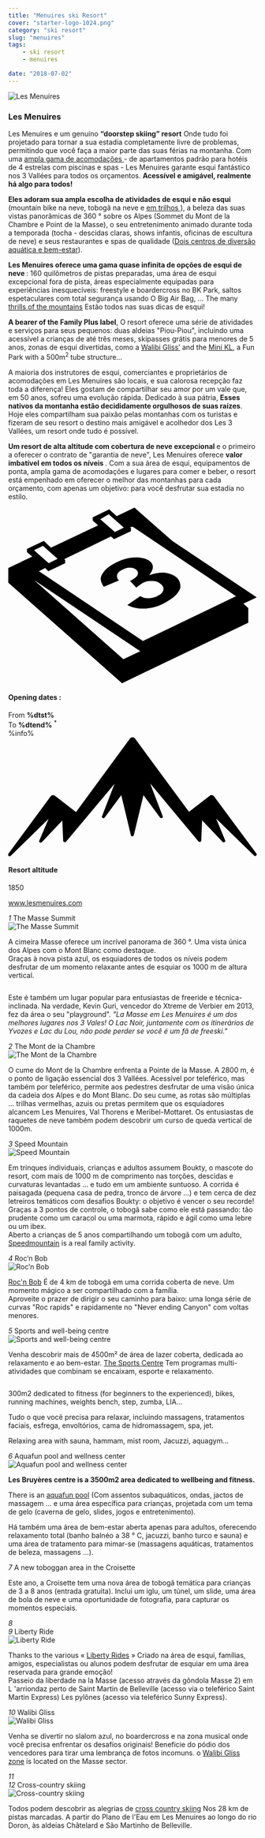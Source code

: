 ```yaml
---
title: "Menuires ski Resort"
cover: "starter-logo-1024.png"
category: "ski resort"
slug: "menuires"
tags:
    - ski resort
    - menuires

date: "2018-07-02"
---
```


<div class="edito-wrapper station">
<div class="banner-station">
<div class="banner-station-logo">
<img src="%HOST%/dist/resortfiles/les-menuires.png" alt="Les Menuires">
</div>
</div>
<h3 class="main-title-1 h-margin-bottom-0">Les Menuires</h1>
<div class="rich-text">
<p>Les Menuires e um genuíno <strong>“doorstep skiing” resort</strong> Onde tudo foi projetado para tornar a sua estadia completamente livre de problemas, permitindo que você faça a maior parte das suas férias na montanha. Com uma <a rel="nofollow" href="http://en.lesmenuires.com/winter/book"> ampla gama de acomodações </a> - de apartamentos padrão para hotéis de 4 estrelas com piscinas e spas - Les Menuires garante esqui fantástico nos 3 Vallées para todos os orçamentos. <strong> Acessível e amigável, realmente há algo para todos! </strong></p>

<p><strong>
Eles adoram sua ampla escolha de atividades de esqui e não esqui </strong> (mountain bike na neve, tobogã na neve e  <a rel="nofollow" href="http://en.lesmenuires.com/tourism/!/fiche/speed-mountain-386989"> em trilhos </a>), a beleza das suas vistas panorâmicas de 360 ° sobre os Alpes (Sommet du Mont de la Chambre e Point de la Masse), o seu entretenimento animado durante toda a temporada (tocha - descidas claras, shows infantis, oficinas de escultura de neve) e seus restaurantes e spas de qualidade (<a rel="nofollow" href="http://en.lesmenuires.com/winter/activities/aquafun-and-wellness-centre">Dois centros de diversão aquática e bem-estar</a>).</p>

<p><strong>Les Menuires oferece uma gama quase infinita de opções de esqui de neve </strong>: 160 quilômetros de pistas preparadas, uma área de esqui excepcional fora de pista, áreas especialmente equipadas para experiências inesquecíveis: freestyle e boardercross no BK Park, saltos espetaculares com total segurança usando O Big Air Bag, … The many <a rel="nofollow" href="http://en.lesmenuires.com/winter/activities/mountain-and-exciting-activities">thrills of the mountains</a> Estão todos nas suas dicas de esqui!</p>

<p><strong>A bearer of the Family Plus label</strong>, O resort oferece uma série de atividades e serviços para seus pequenos: duas aldeias "Piou-Piou", incluindo uma acessível a crianças de até três meses, skipasses grátis para menores de 5 anos, zonas de esqui divertidas, como a <a rel="nofollow" href="http://en.lesmenuires.com/tourism/!/fiche/walibi-gliss-ski-area-les-menuires-saint-martin-211003">Walibi Gliss’</a> and the <a rel="nofollow" href="http://en.lesmenuires.com/tourism/!/fiche/mini-kl-386988">Mini KL</a>, a Fun Park with a 500m<sup>2 </sup>tube structure…</p>

<p>A maioria dos instrutores de esqui, comerciantes e proprietários de acomodações em Les Menuires são locais, e sua calorosa recepção faz toda a diferença! Eles gostam de compartilhar seu amor por um vale que, em 50 anos, sofreu uma evolução rápida. Dedicado à sua pátria, <strong>Esses nativos da montanha estão decididamente orgulhosos de suas raízes</strong>. Hoje eles compartilham sua paixão pelas montanhas com os turistas e fizeram de seu resort o destino mais amigável e acolhedor dos Les 3 Vallées, um resort onde tudo é possível.</p>

<p><strong>Um resort de alta altitude com cobertura de neve excepcional </strong> e o primeiro a oferecer o contrato de "garantia de neve", Les Menuires oferece <strong> valor imbatível em todos os níveis </strong>. Com a sua área de esqui, equipamentos de ponta, ampla gama de acomodações e lugares para comer e beber, o resort está empenhado em oferecer o melhor das montanhas para cada orçamento, com apenas um objetivo: para você desfrutar sua estadia no estilo.</p>
</div>

<div class="grid center">
<div class="col-6">
<i class="icon icon-date icon-55">
<svg xmlns="http://www.w3.org/2000/svg" viewBox="0 0 55.9 39.6"><path d="M37.6 15.5c-.7-.5-1.6-.8-2.6-.9-1.1 0-2.2.2-3.3.6 1.1-1.4 1.1-2.4.1-3.2-.7-.5-1.7-.8-3.1-.8-1.6 0-3.3.5-4.9 1.4-.9.5-1.7 1.1-2.2 1.7-.5.6-.8 1.2-.8 1.7s.2 1.1.7 1.8l3.4-1.4c-.4-.4-.5-.8-.4-1.3.1-.4.5-.8 1.1-1.1.6-.3 1.1-.5 1.7-.5.6 0 1 .1 1.4.4.4.3.6.7.4 1.2-.2.5-.8.9-1.7 1.4l1.4 1.5c.5-.4.9-.7 1.4-1 .6-.4 1.3-.5 2.1-.5s1.4.2 1.9.6c.6.4.8.9.7 1.4-.1.5-.5 1-1.2 1.3-.6.4-1.3.5-2 .6-.7 0-1.4-.1-2-.5l-2.9 2c1.1.6 2.5.9 4.1.8 1.6-.1 3.2-.6 4.7-1.5 1.6-.9 2.7-1.9 3.1-3.1.1-.9-.1-1.9-1.1-2.6z"></path><path d="M52.9 21.6l3-1.4-19-12.7L28.4 0l-4 1.9L22.7.4 19 2.2v.7L20.2 4 9.6 9 8 7.5 4.2 9.3v.7l1.2 1L0 13.6v3.3l25.6 22.6L54 25.9v-3.3l-1.1-1zM22.6 1.5l.9.8L26 4.5l-2 1-2.4-2.1-.9-.8 1.9-1.1zM7.8 8.6l.9.8 2.4 2.1-2 1-2.4-2.1-.9-.8 2-1zm18.1 25.5L5.8 16.3l23.9 16-3.8 1.8zM51.1 20L30.3 30 6.9 14.3l1.4-.7.7.7 3.8-1.8v-.7l-.2-.2 10.5-5.1.7.6 3.8-1.8v-.7l-.2-.2.6-.1 21.6 14.5 1.7 1.2h-.2z"></path></svg></i>
<h4 class="main-title-3 h-uppercase center h-fz-16">Opening dates :</h4>
   <div class="opening-dates">
                     From  <strong>%dtst%</strong> <br/>
                     To <strong>%dtend%</strong> <sup className="blue">*</sup>
     </div>
     %info%
</div>
<div class="col-6">
<i class="icon icon-mountain icon-55">
<svg xmlns="http://www.w3.org/2000/svg" viewBox="0 0 85.1 40.7"><path d="M23.2 25.6L41.7.4c.2-.3.5-.4.9-.4.3 0 .6.1.8.4l18.5 25.1L69 20c.2-.2.5-.3.8-.2.3 0 .5.2.7.4L85 39.8c.2.2.1.5-.1.7-.2.2-.5.2-.7 0l-13-12.7 3.1 7.5c.1.2 0 .5-.2.6-.2.1-.5.1-.7-.1l-7-7.4-.3 6.9c0 .2-.1.4-.4.5-.2.1-.4 0-.6-.2L48.6 15.8 52.9 27c.1.2 0 .5-.2.6-.2.1-.5.1-.7-.1l-5.7-7.7L43 33.5c-.1.2-.3.4-.5.4s-.4-.2-.5-.4l-3.3-13.7-5.7 7.7c-.2.2-.4.3-.7.1-.2-.1-.3-.4-.2-.6l4.3-11.1-16.6 19.8c-.1.2-.4.2-.6.2-.2-.1-.3-.2-.4-.5l-.3-6.9-7 7.4c-.2.2-.5.2-.7.1-.2-.1-.3-.4-.2-.6l3.2-7.5-13 12.7c-.2.2-.5.2-.7 0-.2-.2-.2-.5-.1-.7l14.5-19.7c.2-.2.4-.4.7-.4.3 0 .6 0 .8.2l7.2 5.6z"></path></svg></i>
<h4 class="main-title-3 h-uppercase center h-fz-16">Resort altitude</h4>
1850
</div>
</div>

<a rel="nofollow" href="http://www.lesmenuires.com" class="btn btn-blue" target="_blank">www.lesmenuires.com</a>

<div class="poi-anchor-title" id="marker_44">
<em>1</em> The Masse Summit
</div>

<div class="o-actu fullWidth">
<div class="grid-noGutter-equalHeight_sm-1">
<div class="col">
<img src="%HOST%/dist/resortfiles/lm-lamasse.jpg" alt="The Masse Summit">
</div>
<div class="col">
<div class="pl2 rich-text">
<p>A cimeira Masse oferece um incrível panorama de 360 °. Uma vista única dos Alpes com o Mont Blanc como destaque.<br/>Graças à nova pista azul, os esquiadores de todos os níveis podem desfrutar de um momento relaxante antes de esquiar os 1000 m de altura vertical.</p>
</div>
</div>
</div>
</div>

<div class="o-actu fullWidth">
<div class="grid-noGutter-equalHeight-reverse_sm-1">
<div class="col">
<img src="%HOST%/dist/resortfiles/lm-pistes.jpg" alt="">
</div>
<div class="col">
<div class="pl2 rich-text">
<p>Este é também um lugar popular para entusiastas de freeride e técnica-inclinada. Na verdade, Kevin Guri, vencedor do Xtreme de Verbier em 2013, fez da área o seu "playground". <em> "La Masse em Les Menuires é um dos melhores lugares nos 3 Vales! O Lac Noir, juntamente com os itinerários de Yvozes e Lac du Lou, não pode perder se você é um fã de freeski."</em></p>
</div>
</div>
</div>
</div>
<div class="poi-anchor-title" id="marker_45">
<em>2</em> The Mont de la Chambre
</div>

<div class="o-actu fullWidth">
<div class="grid-noGutter-equalHeight_sm-1">
<div class="col">
<img src="%HOST%/dist/resortfiles/lm-montdelachambre.jpg" alt="The Mont de la Chambre">
</div>
<div class="col">
<div class="pl2 rich-text">
<p>O cume do Mont de la Chambre enfrenta a Pointe de la Masse. A 2800 m, é o ponto de ligação essencial dos 3 Vallées. Acessível por teleférico, mas também por teleférico, permite aos pedestres desfrutar de uma visão única da cadeia dos Alpes e do Mont Blanc. Do seu cume, as rotas são múltiplas ... trilhas vermelhas, azuis ou pretas permitem que os esquiadores alcancem Les Menuires, Val Thorens e Meribel-Mottaret. Os entusiastas de raquetes de neve também podem descobrir um curso de queda vertical de 1000m.</p>
</div>
</div>
</div>
</div>

<div class="poi-anchor-title" id="marker_46">
<em>3</em> Speed Mountain
</div>

<div class="o-actu fullWidth">
<div class="grid-noGutter-equalHeight_sm-1">
<div class="col">
<img src="%HOST%/dist/resortfiles/lm-luge.jpg" alt="Speed Mountain">
</div>
<div class="col">
<div class="pl2 rich-text">
<p>Em trinques individuais, crianças e adultos assumem Boukty, o mascote do resort, com mais de 1000 m de comprimento nas torções, descidas e curvaturas levantadas ... e tudo em um ambiente suntuoso. A corrida é paisagada (pequena casa de pedra, tronco de árvore ...) e tem cerca de dez letreiros temáticos com desafios Boukty: o objetivo é vencer o seu recorde! Graças a 3 pontos de controle, o tobogã sabe como ele está passando: tão prudente como um caracol ou uma marmota, rápido e ágil como uma lebre ou um ibex.<br/>
Aberto a crianças de 5 anos compartilhando um tobogã com um adulto, <a rel="nofollow" href="http://en.lesmenuires.com/tourism/!/fiche/speed-mountain-386989">Speedmountain</a> is a real family activity.</p>
</div>
</div>
</div>
</div>

<div class="poi-anchor-title" id="marker_47">
<em>4</em> Roc’n Bob
</div>

<div class="o-actu fullWidth">
<div class="grid-noGutter-equalHeight_sm-1">
<div class="col">
<img src="%HOST%/dist/resortfiles/lm-rnb.jpg" alt="Roc’n Bob">
</div>
<div class="col">
<div class="pl2 rich-text">
<p><a rel="nofollow" href="http://en.lesmenuires.com/tourism/!/fiche/roc-n-bob-toboggan-run-210982">Roc'n Bob</a> É de 4 km de tobogã em uma corrida coberta de neve. Um momento mágico a ser compartilhado com a família.<br/>
Aproveite o prazer de dirigir o seu caminho para baixo: uma longa série de curvas "Roc rapids" e rapidamente no "Never ending Canyon" com voltas menores.</p>
</div>
</div>
</div>
</div>

<div class="poi-anchor-title" id="marker_48">
<em>5</em> Sports and well-being centre
</div>

<div class="o-actu fullWidth">
<div class="grid-noGutter-equalHeight_sm-1">
<div class="col">
<img src="%HOST%/dist/resortfiles/lm-centre.jpg" alt="Sports and well-being centre">
</div>
<div class="col">
<div class="pl2 rich-text">
<p>Venha descobrir mais de 4500m² de área de lazer coberta, dedicada ao relaxamento e ao bem-estar. <a rel="nofollow" href="http://en.lesmenuires.com/winter/activities/sports-and-well-being-centre">The Sports Centre</a> Tem programas multi-atividades que combinam se encaixam, esporte e relaxamento.</p>
</div>
</div>
</div>
</div>

<div class="o-actu fullWidth">
<div class="grid-noGutter-equalHeight-reverse_sm-1">
<div class="col">
<img src="%HOST%/dist/resortfiles/lm-fitness.jpg" alt="">
</div>
<div class="col">
<div class="pl2 rich-text">
<p>300m2 dedicated to fitness (for beginners to the experienced), bikes, running machines, weights bench, step, zumba, LIA…</p>

<p>Tudo o que você precisa para relaxar, incluindo massagens, tratamentos faciais, esfrega, envoltórios, cama de hidromassagem, spa, jet.</p>

<p>Relaxing area with sauna, hammam, mist room, Jacuzzi, aquagym…</p>
</div>
</div>
</div>
</div>
<div class="poi-anchor-title" id="marker_49">
<em>6</em> Aquafun pool and wellness center
</div>

<div class="o-actu fullWidth">
<div class="grid-noGutter-equalHeight_sm-1">
<div class="col">
<img src="%HOST%/dist/resortfiles/lm-brue-res.jpg" alt="Aquafun pool and wellness center">
</div>
<div class="col">
<div class="pl2 rich-text">
<p><strong>Les Bruyères centre is a 3500m2 area dedicated to wellbeing and fitness.</strong></p>

<p>There is an <a rel="nofollow" href="http://en.lesmenuires.com/winter/activities/aquafun-and-wellness-centre">aquafun pool</a> (Com assentos subaquáticos, ondas, jactos de massagem ... e uma área específica para crianças, projetada com um tema de gelo (caverna de gelo, slides, jogos e entretenimento).</p>
<p>Há também uma área de bem-estar aberta apenas para adultos, oferecendo relaxamento total (banho balnéo a 38 ° C, jacuzzi, banho turco e sauna) e uma área de tratamento para mimar-se (massagens aquáticas, tratamentos de beleza, massagens ...).</p>
</div>
</div>
</div>
</div>

<div class="poi-anchor-title" id="marker_50">
<em>7</em> A new toboggan area in the Croisette
</div>

<div class="rich-text">
<p>Este ano, a Croisette tem uma nova área de tobogã temática para crianças de 3 a 8 anos (entrada gratuita). Inclui um iglu, um túnel, um slide, uma área de bola de neve e uma oportunidade de fotografia, para capturar os momentos especiais.</p>
</div>

<div class="poi-anchor-title" id="marker_51">
<em>8</em> 
</div>

<div class="o-actu fullWidth">
<div class="grid-noGutter-equalHeight_sm-1">
<div class="col">
<img src="%HOST%/dist/resortfiles/lm-lac.jpg" alt="">
</div>
</div>
</div>

<div class="rich-text">

</div>
<div class="poi-anchor-title" id="marker_52">
<em>9</em> Liberty Ride
</div>

<div class="o-actu fullWidth">
<div class="grid-noGutter-equalHeight_sm-1">
<div class="col">
<img src="%HOST%/dist/resortfiles/libertyride.jpg" alt="Liberty Ride">
</div>
<div class="col">
<div class="pl2 rich-text">
<p>Thanks to the various « <a rel="nofollow" href="http://en.lesmenuires.com/tourism/!/fiche/liberty-ride-386981">Liberty Rides</a> » Criado na área de esqui, famílias, amigos, especialistas ou alunos podem desfrutar de esquiar em uma área reservada para grande emoção!<br/> Passeio da liberdade na la Masse (acesso através da gôndola Masse 2) em L 'arriondaz perto de Saint Martin de Belleville (acesso via o teleférico Saint Martin Express) Les pylônes (acesso via teleférico Sunny Express).</p>
</div>
</div>
</div>
</div>

<div class="poi-anchor-title" id="marker_53">
<em>10</em> Walibi Gliss
</div>

<div class="o-actu fullWidth">
<div class="grid-noGutter-equalHeight_sm-1">
<div class="col">
<img src="%HOST%/dist/resortfiles/lm-walibi-gliss.jpg" alt="Walibi Gliss">
</div>
<div class="col">
<div class="pl2 rich-text">
<p>Venha se divertir no slalom azul, no boardercross e na zona musical onde você precisa enfrentar os desafios originais! Beneficie do pódio dos vencedores para tirar uma lembrança de fotos incomuns. o <a rel="nofollow" href="http://en.lesmenuires.com/tourism/!/fiche/walibi-gliss-ski-area-les-menuires-saint-martin-211003">Walibi Gliss zone</a> is located on the Masse sector.</p>
</div>
</div>
</div>
</div>

<div class="poi-anchor-title" id="marker_54">
<em>11</em> 
</div>

<div class="o-actu fullWidth">
<div class="grid-noGutter-equalHeight_sm-1">
<div class="col">
<img src="%HOST%/dist/resortfiles/lm-fatbike.jpg" alt="">
</div>
</div>
</div>

<div class="poi-anchor-title" id="marker_55">
<em>12</em> Cross-country skiing
</div>

<div class="o-actu fullWidth">
<div class="grid-noGutter-equalHeight_sm-1">
<div class="col">
<img src="%HOST%/dist/resortfiles/lm-skidefond.jpg" alt="Cross-country skiing">
</div>
<div class="col">
<div class="pl2 rich-text">
<p>Todos podem descobrir as alegrias de <a rel="nofollow" href="http://en.lesmenuires.com/tourism/!/fiche/cross-country-skiing-les-menuires-saint-martin-de-belleville-91422">cross country skiing</a> Nos 28 km de pistas marcadas. A partir do Plano de l'Eau em Les Menuires ao longo do rio Doron, às aldeias Châtelard e São Martinho de Belleville.</p>
</div>
</div>
</div>
</div>
</div></div>